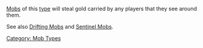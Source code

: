 [Mobs](:Category:_Mobs.md "wikilink") of this
[type](:Category:_Mob_Types.md "wikilink") will steal gold carried by
any players that they see around them.

See also [Drifting Mobs](Drifting_Mobs.md "wikilink") and [Sentinel
Mobs](Sentinel_Mobs.md "wikilink").

[Category: Mob Types](Category:_Mob_Types "wikilink")
